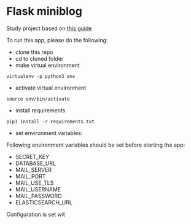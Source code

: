# Flask miniblog

Study project based on [this guide](https://habr.com/ru/post/346306/)

To run this app, please do the following:
- clone this repo
- cd to cloned folder
- make virtual environment
```
virtualenv -p python3 env
```
- activate virtual environment
```
source env/bin/activate
```
- install requirements
```
pip3 install -r requirements.txt
```
- set environment variables:

Following environment variables should be set before starting the app:
- SECRET_KEY
- DATABASE_URL
- MAIL_SERVER
- MAIL_PORT
- MAIL_USE_TLS
- MAIL_USERNAME
- MAIL_PASSWORD
- ELASTICSEARCH_URL

Configuration is set wit
